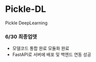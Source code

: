# Pickle-DL
Pickle DeepLearning


<h3>6/30 최종업뎃</h3>

- 모델코드 통합 완료 모듈화 완료
- FastAPI로 서버에 배포 및 백엔드 연동 성공

